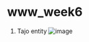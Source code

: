# www_week6
1. Tajo entity
   ![image](https://github.com/BaoTruc0605/www_week6/assets/114350927/0fa6b808-8ce4-4f2e-967c-1cd60abd985f)
